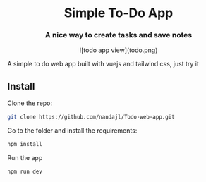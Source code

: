 <h1 align="center">Simple To-Do App</h1>
<h3 align="center">A nice way to create tasks and save notes</h3>
<div align="center">
    ![todo app view](todo.png)
</div>

<p>A simple to do web app built with vuejs and tailwind css, just try it</p>

## Install
Clone the repo:

```bash
git clone https://github.com/nandajl/Todo-web-app.git
```

Go to the folder and install the requirements:

```bash
npm install
```

Run the app
```bash
npm run dev
```